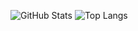 ![GitHub Stats](https://github-readme-stats.vercel.app/api?username=ilyasd3&count_private=true&show_icons=true&title_color=fff&icon_color=79ff97&text_color=9f9f9f&bg_color=151515&border_radius=8&rank_icon=github)
![Top Langs](https://github-readme-stats.vercel.app/api/top-langs/?username=ilyasd3&theme=dark&border_radius=8&langs_count=10&layout=compact)

